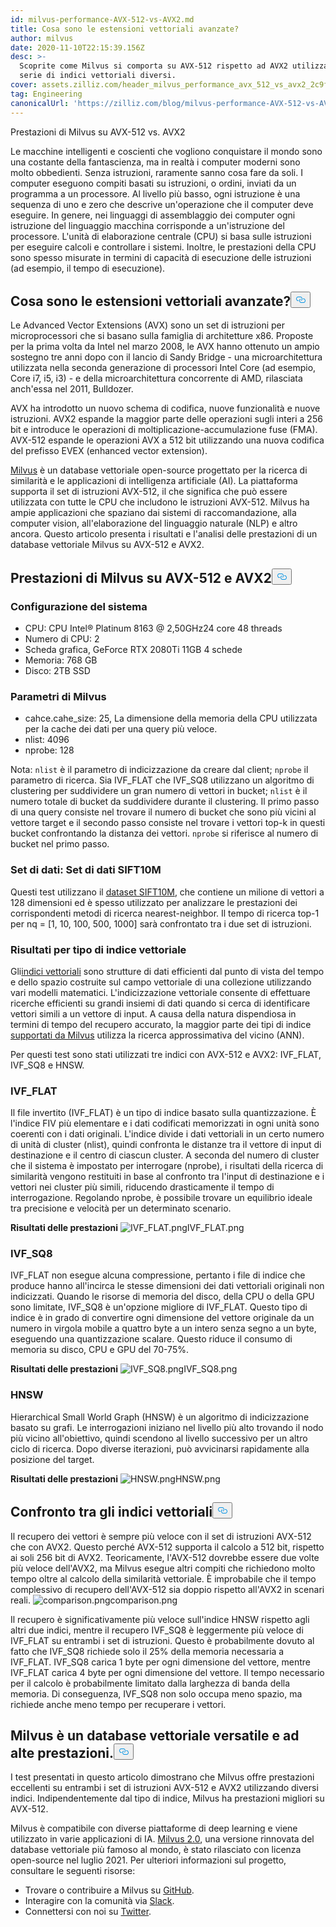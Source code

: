 ```yaml
---
id: milvus-performance-AVX-512-vs-AVX2.md
title: Cosa sono le estensioni vettoriali avanzate?
author: milvus
date: 2020-11-10T22:15:39.156Z
desc: >-
  Scoprite come Milvus si comporta su AVX-512 rispetto ad AVX2 utilizzando una
  serie di indici vettoriali diversi.
cover: assets.zilliz.com/header_milvus_performance_avx_512_vs_avx2_2c9f14ef96.png
tag: Engineering
canonicalUrl: 'https://zilliz.com/blog/milvus-performance-AVX-512-vs-AVX2'
---
```

<custom-h1>Prestazioni di Milvus su AVX-512 vs. AVX2</custom-h1><p>Le macchine intelligenti e coscienti che vogliono conquistare il mondo sono una costante della fantascienza, ma in realtà i computer moderni sono molto obbedienti. Senza istruzioni, raramente sanno cosa fare da soli. I computer eseguono compiti basati su istruzioni, o ordini, inviati da un programma a un processore. Al livello più basso, ogni istruzione è una sequenza di uno e zero che descrive un'operazione che il computer deve eseguire. In genere, nei linguaggi di assemblaggio dei computer ogni istruzione del linguaggio macchina corrisponde a un'istruzione del processore. L'unità di elaborazione centrale (CPU) si basa sulle istruzioni per eseguire calcoli e controllare i sistemi. Inoltre, le prestazioni della CPU sono spesso misurate in termini di capacità di esecuzione delle istruzioni (ad esempio, il tempo di esecuzione).</p>
<h2 id="What-are-Advanced-Vector-Extensions" class="common-anchor-header">Cosa sono le estensioni vettoriali avanzate?<button data-href="#What-are-Advanced-Vector-Extensions" class="anchor-icon" translate="no">
      <svg translate="no"
        aria-hidden="true"
        focusable="false"
        height="20"
        version="1.1"
        viewBox="0 0 16 16"
        width="16"
      >
        <path
          fill="#0092E4"
          fill-rule="evenodd"
          d="M4 9h1v1H4c-1.5 0-3-1.69-3-3.5S2.55 3 4 3h4c1.45 0 3 1.69 3 3.5 0 1.41-.91 2.72-2 3.25V8.59c.58-.45 1-1.27 1-2.09C10 5.22 8.98 4 8 4H4c-.98 0-2 1.22-2 2.5S3 9 4 9zm9-3h-1v1h1c1 0 2 1.22 2 2.5S13.98 12 13 12H9c-.98 0-2-1.22-2-2.5 0-.83.42-1.64 1-2.09V6.25c-1.09.53-2 1.84-2 3.25C6 11.31 7.55 13 9 13h4c1.45 0 3-1.69 3-3.5S14.5 6 13 6z"
        ></path>
      </svg>
    </button></h2><p>Le Advanced Vector Extensions (AVX) sono un set di istruzioni per microprocessori che si basano sulla famiglia di architetture x86. Proposte per la prima volta da Intel nel marzo 2008, le AVX hanno ottenuto un ampio sostegno tre anni dopo con il lancio di Sandy Bridge - una microarchitettura utilizzata nella seconda generazione di processori Intel Core (ad esempio, Core i7, i5, i3) - e della microarchitettura concorrente di AMD, rilasciata anch'essa nel 2011, Bulldozer.</p>
<p>AVX ha introdotto un nuovo schema di codifica, nuove funzionalità e nuove istruzioni. AVX2 espande la maggior parte delle operazioni sugli interi a 256 bit e introduce le operazioni di moltiplicazione-accumulazione fuse (FMA). AVX-512 espande le operazioni AVX a 512 bit utilizzando una nuova codifica del prefisso EVEX (enhanced vector extension).</p>
<p><a href="https://milvus.io/docs">Milvus</a> è un database vettoriale open-source progettato per la ricerca di similarità e le applicazioni di intelligenza artificiale (AI). La piattaforma supporta il set di istruzioni AVX-512, il che significa che può essere utilizzata con tutte le CPU che includono le istruzioni AVX-512. Milvus ha ampie applicazioni che spaziano dai sistemi di raccomandazione, alla computer vision, all'elaborazione del linguaggio naturale (NLP) e altro ancora. Questo articolo presenta i risultati e l'analisi delle prestazioni di un database vettoriale Milvus su AVX-512 e AVX2.</p>
<h2 id="Milvus-performance-on-AVX-512-vs-AVX2" class="common-anchor-header">Prestazioni di Milvus su AVX-512 e AVX2<button data-href="#Milvus-performance-on-AVX-512-vs-AVX2" class="anchor-icon" translate="no">
      <svg translate="no"
        aria-hidden="true"
        focusable="false"
        height="20"
        version="1.1"
        viewBox="0 0 16 16"
        width="16"
      >
        <path
          fill="#0092E4"
          fill-rule="evenodd"
          d="M4 9h1v1H4c-1.5 0-3-1.69-3-3.5S2.55 3 4 3h4c1.45 0 3 1.69 3 3.5 0 1.41-.91 2.72-2 3.25V8.59c.58-.45 1-1.27 1-2.09C10 5.22 8.98 4 8 4H4c-.98 0-2 1.22-2 2.5S3 9 4 9zm9-3h-1v1h1c1 0 2 1.22 2 2.5S13.98 12 13 12H9c-.98 0-2-1.22-2-2.5 0-.83.42-1.64 1-2.09V6.25c-1.09.53-2 1.84-2 3.25C6 11.31 7.55 13 9 13h4c1.45 0 3-1.69 3-3.5S14.5 6 13 6z"
        ></path>
      </svg>
    </button></h2><h3 id="System-configuration" class="common-anchor-header">Configurazione del sistema</h3><ul>
<li>CPU: CPU Intel® Platinum 8163 @ 2,50GHz24 core 48 threads</li>
<li>Numero di CPU: 2</li>
<li>Scheda grafica, GeForce RTX 2080Ti 11GB 4 schede</li>
<li>Memoria: 768 GB</li>
<li>Disco: 2TB SSD</li>
</ul>
<h3 id="Milvus-parameters" class="common-anchor-header">Parametri di Milvus</h3><ul>
<li>cahce.cahe_size: 25, La dimensione della memoria della CPU utilizzata per la cache dei dati per una query più veloce.</li>
<li>nlist: 4096</li>
<li>nprobe: 128</li>
</ul>
<p>Nota: <code translate="no">nlist</code> è il parametro di indicizzazione da creare dal client; <code translate="no">nprobe</code> il parametro di ricerca. Sia IVF_FLAT che IVF_SQ8 utilizzano un algoritmo di clustering per suddividere un gran numero di vettori in bucket; <code translate="no">nlist</code> è il numero totale di bucket da suddividere durante il clustering. Il primo passo di una query consiste nel trovare il numero di bucket che sono più vicini al vettore target e il secondo passo consiste nel trovare i vettori top-k in questi bucket confrontando la distanza dei vettori. <code translate="no">nprobe</code> si riferisce al numero di bucket nel primo passo.</p>
<h3 id="Dataset-SIFT10M-dataset" class="common-anchor-header">Set di dati: Set di dati SIFT10M</h3><p>Questi test utilizzano il <a href="https://archive.ics.uci.edu/ml/datasets/SIFT10M">dataset SIFT10M</a>, che contiene un milione di vettori a 128 dimensioni ed è spesso utilizzato per analizzare le prestazioni dei corrispondenti metodi di ricerca nearest-neighbor. Il tempo di ricerca top-1 per nq = [1, 10, 100, 500, 1000] sarà confrontato tra i due set di istruzioni.</p>
<h3 id="Results-by-vector-index-type" class="common-anchor-header">Risultati per tipo di indice vettoriale</h3><p>Gli<a href="https://zilliz.com/blog/Accelerating-Similarity-Search-on-Really-Big-Data-with-Vector-Indexing">indici vettoriali</a> sono strutture di dati efficienti dal punto di vista del tempo e dello spazio costruite sul campo vettoriale di una collezione utilizzando vari modelli matematici. L'indicizzazione vettoriale consente di effettuare ricerche efficienti su grandi insiemi di dati quando si cerca di identificare vettori simili a un vettore di input. A causa della natura dispendiosa in termini di tempo del recupero accurato, la maggior parte dei tipi di indice <a href="https://milvus.io/docs/v2.0.x/index.md#CPU">supportati da Milvus</a> utilizza la ricerca approssimativa del vicino (ANN).</p>
<p>Per questi test sono stati utilizzati tre indici con AVX-512 e AVX2: IVF_FLAT, IVF_SQ8 e HNSW.</p>
<h3 id="IVFFLAT" class="common-anchor-header">IVF_FLAT</h3><p>Il file invertito (IVF_FLAT) è un tipo di indice basato sulla quantizzazione. È l'indice FIV più elementare e i dati codificati memorizzati in ogni unità sono coerenti con i dati originali. L'indice divide i dati vettoriali in un certo numero di unità di cluster (nlist), quindi confronta le distanze tra il vettore di input di destinazione e il centro di ciascun cluster. A seconda del numero di cluster che il sistema è impostato per interrogare (nprobe), i risultati della ricerca di similarità vengono restituiti in base al confronto tra l'input di destinazione e i vettori nei cluster più simili, riducendo drasticamente il tempo di interrogazione. Regolando nprobe, è possibile trovare un equilibrio ideale tra precisione e velocità per un determinato scenario.</p>
<p><strong>Risultati delle prestazioni</strong> <span class="img-wrapper"> <img translate="no" src="https://assets.zilliz.com/IVF_FLAT_3688377fc8.png" alt="IVF_FLAT.png" class="doc-image" id="ivf_flat.png" /><span>IVF_FLAT.png</span> </span></p>
<h3 id="IVFSQ8" class="common-anchor-header">IVF_SQ8</h3><p>IVF_FLAT non esegue alcuna compressione, pertanto i file di indice che produce hanno all'incirca le stesse dimensioni dei dati vettoriali originali non indicizzati. Quando le risorse di memoria del disco, della CPU o della GPU sono limitate, IVF_SQ8 è un'opzione migliore di IVF_FLAT. Questo tipo di indice è in grado di convertire ogni dimensione del vettore originale da un numero in virgola mobile a quattro byte a un intero senza segno a un byte, eseguendo una quantizzazione scalare. Questo riduce il consumo di memoria su disco, CPU e GPU del 70-75%.</p>
<p><strong>Risultati delle prestazioni</strong> <span class="img-wrapper"> <img translate="no" src="https://assets.zilliz.com/IVF_SQ_8_bed28307f7.png" alt="IVF_SQ8.png" class="doc-image" id="ivf_sq8.png" /><span>IVF_SQ8.png</span> </span></p>
<h3 id="HNSW" class="common-anchor-header">HNSW</h3><p>Hierarchical Small World Graph (HNSW) è un algoritmo di indicizzazione basato su grafi. Le interrogazioni iniziano nel livello più alto trovando il nodo più vicino all'obiettivo, quindi scendono al livello successivo per un altro ciclo di ricerca. Dopo diverse iterazioni, può avvicinarsi rapidamente alla posizione del target.</p>
<p><strong>Risultati delle prestazioni</strong> <span class="img-wrapper"> <img translate="no" src="https://assets.zilliz.com/HNSW_52aba39214.png" alt="HNSW.png" class="doc-image" id="hnsw.png" /><span>HNSW.png</span> </span></p>
<h2 id="Comparing-vector-indexes" class="common-anchor-header">Confronto tra gli indici vettoriali<button data-href="#Comparing-vector-indexes" class="anchor-icon" translate="no">
      <svg translate="no"
        aria-hidden="true"
        focusable="false"
        height="20"
        version="1.1"
        viewBox="0 0 16 16"
        width="16"
      >
        <path
          fill="#0092E4"
          fill-rule="evenodd"
          d="M4 9h1v1H4c-1.5 0-3-1.69-3-3.5S2.55 3 4 3h4c1.45 0 3 1.69 3 3.5 0 1.41-.91 2.72-2 3.25V8.59c.58-.45 1-1.27 1-2.09C10 5.22 8.98 4 8 4H4c-.98 0-2 1.22-2 2.5S3 9 4 9zm9-3h-1v1h1c1 0 2 1.22 2 2.5S13.98 12 13 12H9c-.98 0-2-1.22-2-2.5 0-.83.42-1.64 1-2.09V6.25c-1.09.53-2 1.84-2 3.25C6 11.31 7.55 13 9 13h4c1.45 0 3-1.69 3-3.5S14.5 6 13 6z"
        ></path>
      </svg>
    </button></h2><p>Il recupero dei vettori è sempre più veloce con il set di istruzioni AVX-512 che con AVX2. Questo perché AVX-512 supporta il calcolo a 512 bit, rispetto ai soli 256 bit di AVX2. Teoricamente, l'AVX-512 dovrebbe essere due volte più veloce dell'AVX2, ma Milvus esegue altri compiti che richiedono molto tempo oltre al calcolo della similarità vettoriale. È improbabile che il tempo complessivo di recupero dell'AVX-512 sia doppio rispetto all'AVX2 in scenari reali. <span class="img-wrapper"> <img translate="no" src="https://assets.zilliz.com/comparison_a64b92f1dd.png" alt="comparison.png" class="doc-image" id="comparison.png" /><span>comparison.png</span> </span></p>
<p>Il recupero è significativamente più veloce sull'indice HNSW rispetto agli altri due indici, mentre il recupero IVF_SQ8 è leggermente più veloce di IVF_FLAT su entrambi i set di istruzioni. Questo è probabilmente dovuto al fatto che IVF_SQ8 richiede solo il 25% della memoria necessaria a IVF_FLAT. IVF_SQ8 carica 1 byte per ogni dimensione del vettore, mentre IVF_FLAT carica 4 byte per ogni dimensione del vettore. Il tempo necessario per il calcolo è probabilmente limitato dalla larghezza di banda della memoria. Di conseguenza, IVF_SQ8 non solo occupa meno spazio, ma richiede anche meno tempo per recuperare i vettori.</p>
<h2 id="Milvus-is-a-versatile-high-performance-vector-database" class="common-anchor-header">Milvus è un database vettoriale versatile e ad alte prestazioni.<button data-href="#Milvus-is-a-versatile-high-performance-vector-database" class="anchor-icon" translate="no">
      <svg translate="no"
        aria-hidden="true"
        focusable="false"
        height="20"
        version="1.1"
        viewBox="0 0 16 16"
        width="16"
      >
        <path
          fill="#0092E4"
          fill-rule="evenodd"
          d="M4 9h1v1H4c-1.5 0-3-1.69-3-3.5S2.55 3 4 3h4c1.45 0 3 1.69 3 3.5 0 1.41-.91 2.72-2 3.25V8.59c.58-.45 1-1.27 1-2.09C10 5.22 8.98 4 8 4H4c-.98 0-2 1.22-2 2.5S3 9 4 9zm9-3h-1v1h1c1 0 2 1.22 2 2.5S13.98 12 13 12H9c-.98 0-2-1.22-2-2.5 0-.83.42-1.64 1-2.09V6.25c-1.09.53-2 1.84-2 3.25C6 11.31 7.55 13 9 13h4c1.45 0 3-1.69 3-3.5S14.5 6 13 6z"
        ></path>
      </svg>
    </button></h2><p>I test presentati in questo articolo dimostrano che Milvus offre prestazioni eccellenti su entrambi i set di istruzioni AVX-512 e AVX2 utilizzando diversi indici. Indipendentemente dal tipo di indice, Milvus ha prestazioni migliori su AVX-512.</p>
<p>Milvus è compatibile con diverse piattaforme di deep learning e viene utilizzato in varie applicazioni di IA. <a href="https://zilliz.com/news/lfaidata-launches-milvus-2.0-an-advanced-cloud-native-vector-database-built-for-ai">Milvus 2.0</a>, una versione rinnovata del database vettoriale più famoso al mondo, è stato rilasciato con licenza open-source nel luglio 2021. Per ulteriori informazioni sul progetto, consultare le seguenti risorse:</p>
<ul>
<li>Trovare o contribuire a Milvus su <a href="https://github.com/milvus-io/milvus/">GitHub</a>.</li>
<li>Interagire con la comunità via <a href="https://join.slack.com/t/milvusio/shared_invite/zt-e0u4qu3k-bI2GDNys3ZqX1YCJ9OM~GQ">Slack</a>.</li>
<li>Connettersi con noi su <a href="https://twitter.com/milvusio">Twitter</a>.</li>
</ul>
